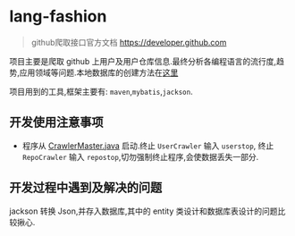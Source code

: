 lang-fashion
============

> github爬取接口官方文档 https://developer.github.com

项目主要是爬取 github 上用户及用户仓库信息.最终分析各编程语言的流行度,趋势,应用领域等问题.本地数据库的创建方法在[这里](database/)

项目用到的工具,框架主要有: `maven`,`mybatis`,`jackson`.

## 开发使用注意事项
- 程序从 [CrawlerMaster.java](crawler/src/main/java/xyz.antsgroup.langfashion/CrawlerMaster.java) 启动.终止 `UserCrawler` 输入 `userstop`,
终止 `RepoCrawler` 输入 `repostop`,切勿强制终止程序,会使数据丢失一部分.


## 开发过程中遇到及解决的问题

jackson 转换 Json,并存入数据库,其中的 entity 类设计和数据库表设计的问题比较揪心.

